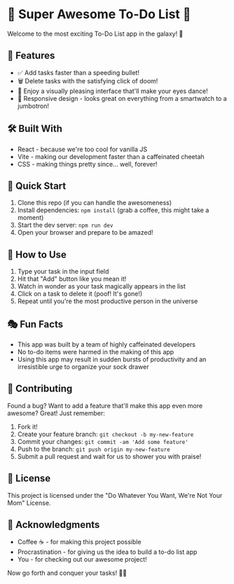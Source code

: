 # 🚀 Super Awesome To-Do List 📝

Welcome to the most exciting To-Do List app in the galaxy! 🌟

## 🎉 Features

- ✅ Add tasks faster than a speeding bullet!
- 🗑️ Delete tasks with the satisfying click of doom!
- 🎨 Enjoy a visually pleasing interface that'll make your eyes dance!
- 📱 Responsive design - looks great on everything from a smartwatch to a jumbotron!

## 🛠️ Built With

- React - because we're too cool for vanilla JS
- Vite - making our development faster than a caffeinated cheetah
- CSS - making things pretty since... well, forever!

## 🚀 Quick Start

1. Clone this repo (if you can handle the awesomeness)
2. Install dependencies: `npm install` (grab a coffee, this might take a moment)
3. Start the dev server: `npm run dev`
4. Open your browser and prepare to be amazed!

## 🤔 How to Use

1. Type your task in the input field
2. Hit that "Add" button like you mean it!
3. Watch in wonder as your task magically appears in the list
4. Click on a task to delete it (poof! It's gone!)
5. Repeat until you're the most productive person in the universe

## 🎭 Fun Facts

- This app was built by a team of highly caffeinated developers
- No to-do items were harmed in the making of this app
- Using this app may result in sudden bursts of productivity and an irresistible urge to organize your sock drawer

## 🤝 Contributing

Found a bug? Want to add a feature that'll make this app even more awesome? Great! Just remember:

1. Fork it!
2. Create your feature branch: `git checkout -b my-new-feature`
3. Commit your changes: `git commit -am 'Add some feature'`
4. Push to the branch: `git push origin my-new-feature`
5. Submit a pull request and wait for us to shower you with praise!

## 📜 License

This project is licensed under the "Do Whatever You Want, We're Not Your Mom" License.

## 🙏 Acknowledgments

- Coffee ☕ - for making this project possible
- Procrastination - for giving us the idea to build a to-do list app
- You - for checking out our awesome project!

Now go forth and conquer your tasks! 💪🎉
